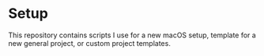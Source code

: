 # Setup

This repository contains scripts I use for a new macOS setup, template for a new general project, or custom project templates.
